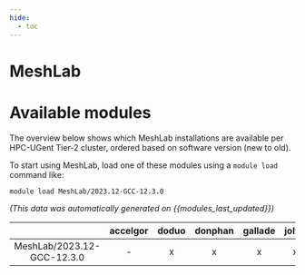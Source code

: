 ```yaml
---
hide:
  - toc
---
```


MeshLab
=======

# Available modules


The overview below shows which MeshLab installations are available per HPC-UGent Tier-2 cluster, ordered based on software version (new to old).

To start using MeshLab, load one of these modules using a `module load` command like:

```shell
module load MeshLab/2023.12-GCC-12.3.0
```

*(This data was automatically generated on {{modules_last_updated}})*  

| |accelgor|doduo|donphan|gallade|joltik|shinx|skitty|
| :---: | :---: | :---: | :---: | :---: | :---: | :---: | :---: |
|MeshLab/2023.12-GCC-12.3.0|-|x|x|x|x|x|x|
